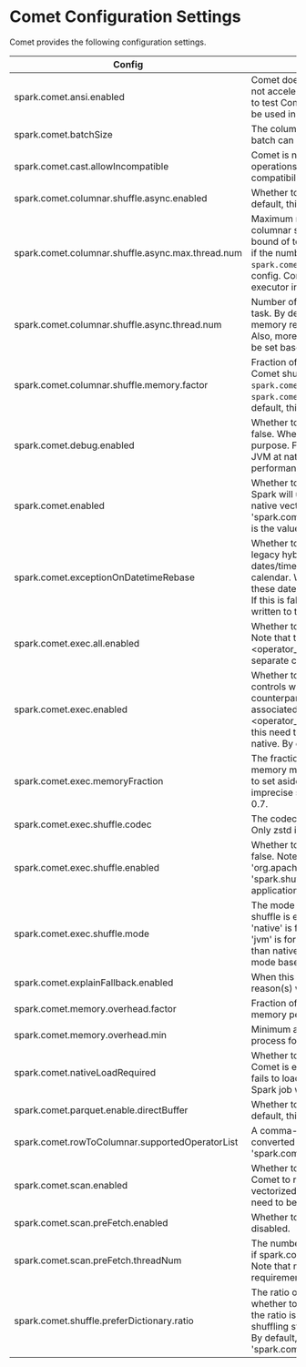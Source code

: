 <!---
Licensed to the Apache Software Foundation (ASF) under one
or more contributor license agreements.  See the NOTICE file
distributed with this work for additional information
regarding copyright ownership.  The ASF licenses this file
to you under the Apache License, Version 2.0 (the
"License"); you may not use this file except in compliance
with the License.  You may obtain a copy of the License at

http://www.apache.org/licenses/LICENSE-2.0

Unless required by applicable law or agreed to in writing,
software distributed under the License is distributed on an
"AS IS" BASIS, WITHOUT WARRANTIES OR CONDITIONS OF ANY
KIND, either express or implied.  See the License for the
specific language governing permissions and limitations
under the License.
-->

# Comet Configuration Settings

Comet provides the following configuration settings.

| Config | Description | Default Value |
|--------|-------------|---------------|
| spark.comet.ansi.enabled | Comet does not respect ANSI mode in most cases and by default will not accelerate queries when ansi mode is enabled. Enable this setting to test Comet's experimental support for ANSI mode. This should not be used in production. | false |
| spark.comet.batchSize | The columnar batch size, i.e., the maximum number of rows that a batch can contain. | 8192 |
| spark.comet.cast.allowIncompatible | Comet is not currently fully compatible with Spark for all cast operations. Set this config to true to allow them anyway. See compatibility guide for more information. | false |
| spark.comet.columnar.shuffle.async.enabled | Whether to enable asynchronous shuffle for Arrow-based shuffle. By default, this config is false. | false |
| spark.comet.columnar.shuffle.async.max.thread.num | Maximum number of threads on an executor used for Comet async columnar shuffle. By default, this config is 100. This is the upper bound of total number of shuffle threads per executor. In other words, if the number of cores * the number of shuffle threads per task `spark.comet.columnar.shuffle.async.thread.num` is larger than this config. Comet will use this config as the number of shuffle threads per executor instead. | 100 |
| spark.comet.columnar.shuffle.async.thread.num | Number of threads used for Comet async columnar shuffle per shuffle task. By default, this config is 3. Note that more threads means more memory requirement to buffer shuffle data before flushing to disk. Also, more threads may not always improve performance, and should be set based on the number of cores available. | 3 |
| spark.comet.columnar.shuffle.memory.factor | Fraction of Comet memory to be allocated per executor process for Comet shuffle. Comet memory size is specified by `spark.comet.memoryOverhead` or calculated by `spark.comet.memory.overhead.factor` * `spark.executor.memory`. By default, this config is 1.0. | 1.0 |
| spark.comet.debug.enabled | Whether to enable debug mode for Comet. By default, this config is false. When enabled, Comet will do additional checks for debugging purpose. For example, validating array when importing arrays from JVM at native side. Note that these checks may be expensive in performance and should only be enabled for debugging purpose. | false |
| spark.comet.enabled | Whether to enable Comet extension for Spark. When this is turned on, Spark will use Comet to read Parquet data source. Note that to enable native vectorized execution, both this config and 'spark.comet.exec.enabled' need to be enabled. By default, this config is the value of the env var `ENABLE_COMET` if set, or true otherwise. | true |
| spark.comet.exceptionOnDatetimeRebase | Whether to throw exception when seeing dates/timestamps from the legacy hybrid (Julian + Gregorian) calendar. Since Spark 3, dates/timestamps were written according to the Proleptic Gregorian calendar. When this is true, Comet will throw exceptions when seeing these dates/timestamps that were written by Spark version before 3.0. If this is false, these dates/timestamps will be read as if they were written to the Proleptic Gregorian calendar and will not be rebased. | false |
| spark.comet.exec.all.enabled | Whether to enable all Comet operators. By default, this config is false. Note that this config precedes all separate config 'spark.comet.exec.<operator_name>.enabled'. That being said, if this config is enabled, separate configs are ignored. | false |
| spark.comet.exec.enabled | Whether to enable Comet native vectorized execution for Spark. This controls whether Spark should convert operators into their Comet counterparts and execute them in native space. Note: each operator is associated with a separate config in the format of 'spark.comet.exec.<operator_name>.enabled' at the moment, and both the config and this need to be turned on, in order for the operator to be executed in native. By default, this config is false. | false |
| spark.comet.exec.memoryFraction | The fraction of memory from Comet memory overhead that the native memory manager can use for execution. The purpose of this config is to set aside memory for untracked data structures, as well as imprecise size estimation during memory acquisition. Default value is 0.7. | 0.7 |
| spark.comet.exec.shuffle.codec | The codec of Comet native shuffle used to compress shuffle data. Only zstd is supported. | zstd |
| spark.comet.exec.shuffle.enabled | Whether to enable Comet native shuffle. By default, this config is false. Note that this requires setting 'spark.shuffle.manager' to 'org.apache.spark.sql.comet.execution.shuffle.CometShuffleManager'. 'spark.shuffle.manager' must be set before starting the Spark application and cannot be changed during the application. | false |
| spark.comet.exec.shuffle.mode | The mode of Comet shuffle. This config is only effective if Comet shuffle is enabled. Available modes are 'native', 'jvm', and 'auto'. 'native' is for native shuffle which has best performance in general. 'jvm' is for jvm-based columnar shuffle which has higher coverage than native shuffle. 'auto' is for Comet to choose the best shuffle mode based on the query plan. By default, this config is 'jvm'. | jvm |
| spark.comet.explainFallback.enabled | When this setting is enabled, Comet will provide logging explaining the reason(s) why a query stage cannot be executed natively. | false |
| spark.comet.memory.overhead.factor | Fraction of executor memory to be allocated as additional non-heap memory per executor process for Comet. Default value is 0.2. | 0.2 |
| spark.comet.memory.overhead.min | Minimum amount of additional memory to be allocated per executor process for Comet, in MiB. | 402653184b |
| spark.comet.nativeLoadRequired | Whether to require Comet native library to load successfully when Comet is enabled. If not, Comet will silently fallback to Spark when it fails to load the native lib. Otherwise, an error will be thrown and the Spark job will be aborted. | false |
| spark.comet.parquet.enable.directBuffer | Whether to use Java direct byte buffer when reading Parquet. By default, this is false | false |
| spark.comet.rowToColumnar.supportedOperatorList | A comma-separated list of row-based operators that will be converted to columnar format when 'spark.comet.rowToColumnar.enabled' is true | Range,InMemoryTableScan |
| spark.comet.scan.enabled | Whether to enable Comet scan. When this is turned on, Spark will use Comet to read Parquet data source. Note that to enable native vectorized execution, both this config and 'spark.comet.exec.enabled' need to be enabled. By default, this config is true. | true |
| spark.comet.scan.preFetch.enabled | Whether to enable pre-fetching feature of CometScan. By default is disabled. | false |
| spark.comet.scan.preFetch.threadNum | The number of threads running pre-fetching for CometScan. Effective if spark.comet.scan.preFetch.enabled is enabled. By default it is 2. Note that more pre-fetching threads means more memory requirement to store pre-fetched row groups. | 2 |
| spark.comet.shuffle.preferDictionary.ratio | The ratio of total values to distinct values in a string column to decide whether to prefer dictionary encoding when shuffling the column. If the ratio is higher than this config, dictionary encoding will be used on shuffling string column. This config is effective if it is higher than 1.0. By default, this config is 10.0. Note that this config is only used when 'spark.comet.columnar.shuffle.enabled' is true. | 10.0 |
